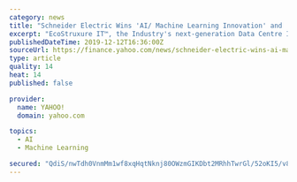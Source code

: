 ```yaml
---
category: news
title: "Schneider Electric Wins 'AI/ Machine Learning Innovation' and 'Edge Project of the Year' at the 2019 SDC Awards"
excerpt: "EcoStruxure IT™, the Industry's next-generation Data Centre Infrastructure Management (DCIM) solution wins 'AI/Machine Learning (ML) Innovation of the Year' - 'Edge project of the year' award secured for EcoStruxure IT deployment in collaboration with the Wellcome Sanger Institute and Elite Channel Partner EfficiencyIT LONDON, Dec. 12 ..."
publishedDateTime: 2019-12-12T16:36:00Z
sourceUrl: https://finance.yahoo.com/news/schneider-electric-wins-ai-machine-162100686.html
type: article
quality: 14
heat: 14
published: false

provider:
  name: YAHOO!
  domain: yahoo.com

topics:
  - AI
  - Machine Learning

secured: "QdiS/nwTdh0VnmMm1wf8xqHqtNknj80OWzmGIKDbt2MRhhTwrGl/52oKI5/v8Hvdm1kc5ZzjctxJ/YWTU8WL+42gBukmT6HCQGO3dqQ1c+JoFwazG6D27RHfaHpeTgzRnU1MvU1TqNXD5lOIHX9zSe5d4OnpOnY9SK9E+5LFb8f0tbhlv1d5mhGNSCz5h61WRXBA+KWk79eYlFm7EPk9B55GCKCCOGEj1l3+levKc3Wxg8tnXIT6A3kKwBK9feuUkJ+JRREjYQDYgNcBVmEqZg==;1dgXZVs1l52pXBKg/4ahuw=="
---
```


